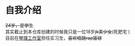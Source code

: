 # 自我介绍
~~24岁，是学生~~<br>
其实截止到本仓库创建的时候我只是一位18岁~~jk美少女~~(死肥宅
)<br>
目前在[琴理工作室](http://ql.sylu.edu.cn/)担任实习生，~~喜欢唱跳rap篮球~~

#